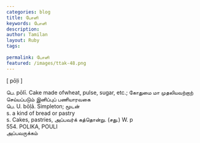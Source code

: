 ```yaml
---
categories: blog
title: போளி
keywords: போளி
description: 
author: Tamilan
layout: Ruby
tags: 
 
permalink: போளி
featured: /images/ttak-48.png
---
```

  
[ pōḷi ]  
  
பெ. pōlī. Cake made ofwheat, pulse, sugar, etc.; கோதுமை மா முதலியவற்றாற் செய்யப்படும் இனிப்புப் பணியாரவகை  
பெ. U. bōḷā. Simpleton; மூடன்  
s. a kind of bread or pastry  
s. Cakes, pastries, அப்பவர்க் கத்தொன்று. (சது.) W. p  
554. POLIKA, POULI  
அப்பவருக்கம்